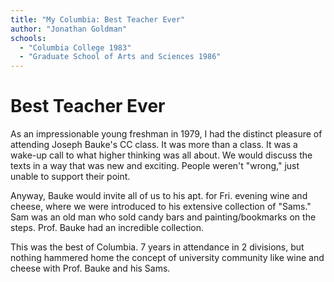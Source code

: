 ```yaml
---
title: "My Columbia: Best Teacher Ever"
author: "Jonathan Goldman"
schools:
  - "Columbia College 1983"
  - "Graduate School of Arts and Sciences 1986"
---
```


# Best Teacher Ever

As an impressionable young freshman in 1979, I had the distinct pleasure of attending Joseph Bauke's CC class.  It was more than a class.  It was a wake-up call to what higher thinking was all about.  We would discuss the texts in a way that was new and exciting.  People weren't "wrong," just unable to support their point.

Anyway, Bauke would invite all of us to his apt. for Fri. evening wine and cheese, where we were introduced to his extensive collection of "Sams."  Sam was an old man who sold candy bars and painting/bookmarks on the steps.  Prof. Bauke had an incredible collection.

This was the best of Columbia.  7 years in attendance in 2 divisions, but nothing hammered home the concept of university community like wine and cheese with Prof. Bauke and his Sams.
